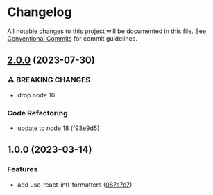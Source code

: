 # Changelog

All notable changes to this project will be documented in this file.
See [Conventional Commits](https://conventionalcommits.org) for commit guidelines.

## [2.0.0](https://github.com/christophehurpeau/use-formatted-message/compare/use-react-intl-formatters@1.0.0...use-react-intl-formatters@2.0.0) (2023-07-30)


### ⚠ BREAKING CHANGES

* drop node 16

### Code Refactoring

* update to node 18 ([f93e9d5](https://github.com/christophehurpeau/use-formatted-message/commit/f93e9d548b32d79402e44986af0c9bf66af4b109))


## 1.0.0 (2023-03-14)


### Features

* add use-react-intl-formatters ([087a7c7](https://github.com/christophehurpeau/use-react-intl-formatters/commit/087a7c7c740e4f8f4045525f28afddf4b5f206a6))
